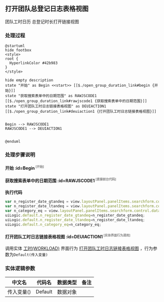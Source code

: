 ## 打开团队总登记日志表格视图 <!-- {docsify-ignore-all} -->

   团队工时日历 总登记时长打开链接视图

### 处理过程

```plantuml
@startuml
hide footbox
<style>
root {
  HyperlinkColor #42b983
}
</style>

hide empty description
state "开始" as Begin <<start>> [[$./open_group_duration_link#begin {开始}]]
state "获取搜索表单中的日期范围" as RAWJSCODE1  [[$./open_group_duration_link#rawjscode1 {获取搜索表单中的日期范围}]]
state "打开团队工时日志链接表格视图" as DEUIACTION1  [[$./open_group_duration_link#deuiaction1 {打开团队工时日志链接表格视图}]]


Begin --> RAWJSCODE1
RAWJSCODE1 --> DEUIACTION1


@enduml
```


### 处理步骤说明

#### 开始 :id=Begin<sup class="footnote-symbol"> <font color=gray size=1>[开始]</font></sup>




#### 获取搜索表单中的日期范围 :id=RAWJSCODE1<sup class="footnote-symbol"> <font color=gray size=1>[直接前台代码]</font></sup>



<p class="panel-title"><b>执行代码</b></p>

```javascript
var n_register_date_gtandeq = view.layoutPanel.panelItems.searchform.control.data.n_register_date_gtandeq;
var n_register_date_ltandeq = view.layoutPanel.panelItems.searchform.control.data.n_register_date_ltandeq;
var n_category_eq = view.layoutPanel.panelItems.searchform.control.data.n_category_eq;
uiLogic.default.n_register_date_gtandeq=n_register_date_gtandeq;
uiLogic.default.n_register_date_ltandeq=n_register_date_ltandeq;
uiLogic.default.n_category_eq=n_category_eq;
```

#### 打开团队工时日志链接表格视图 :id=DEUIACTION1<sup class="footnote-symbol"> <font color=gray size=1>[实体界面行为调用]</font></sup>



调用实体 [工时(WORKLOAD)](module/Base/workload.md) 界面行为 [打开团队工时日志链接表格视图](module/Base/workload#界面行为) ，行为参数为`Default(传入变量)`



### 实体逻辑参数

|    中文名   |    代码名    |  数据类型      |备注 |
| --------| --------| --------  | --------   |
|传入变量(<i class="fa fa-check"/></i>)|Default|数据对象||

